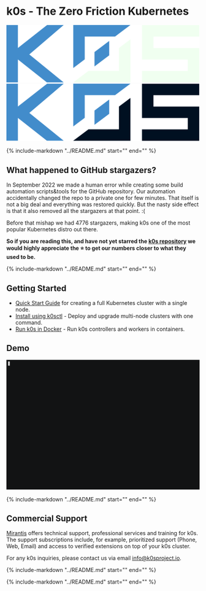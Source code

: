 # k0s - The Zero Friction Kubernetes

<!-- When changing this file, consider to change ../README.md, too! -->

![k0s-logo-dark](img/k0s-logo-full-color-dark.svg#only-dark)
![k0s-logo-light](img/k0s-logo-full-color-light.svg#only-light)

{%
    include-markdown "../README.md"
    start="<!-- Start Overview -->"
    end="<!-- End Overview -->"
%}

## What happened to GitHub stargazers?

In September 2022 we made a human error while creating some build automation scripts&tools for the GitHub repository. Our automation accidentally changed the repo to a private one for few minutes. That itself is not a big deal and everything was restored quickly. But the nasty side effect is that it also removed all the stargazers at that point. :(

Before that mishap we had 4776 stargazers, making k0s one of the most popular Kubernetes distro out there.

**So if you are reading this, and have not yet starred the [k0s repository](https://github.com/k0sproject/k0s/) we would highly appreciate the :star: to get our numbers closer to what they used to be.**

{%
    include-markdown "../README.md"
    start="<!-- Start Key Features -->"
    end="<!-- End Key Features -->"
%}

## Getting Started

- [Quick Start Guide](install.md) for creating a full Kubernetes cluster with a single node.
- [Install using k0sctl](k0sctl-install.md) - Deploy and upgrade multi-node clusters with one command.
- [Run k0s in Docker](k0s-in-docker.md) - Run k0s controllers and workers in containers.

## Demo

![k0s demo](img/k0s_demo.gif)

{%
    include-markdown "../README.md"
    start="<!-- Start Join the Community -->"
    end="<!-- End Join the Community -->"
%}

## Commercial Support

[Mirantis](https://www.mirantis.com/software/k0s/) offers technical support, professional services and training for k0s. The support subscriptions include, for example, prioritized support (Phone, Web, Email) and access to verified extensions on top of your k0s cluster.

For any k0s inquiries, please contact us via email [info@k0sproject.io](mailto:info@k0sproject.io).

{%
    include-markdown "../README.md"
    start="<!-- Start Motivation -->"
    end="<!-- End Motivation -->"
%}

{%
    include-markdown "../README.md"
    start="<!-- Start Scope -->"
    end="<!-- End Scope -->"
%}
